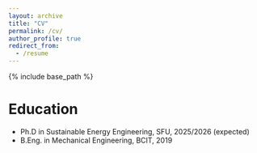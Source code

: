 ```yaml
---
layout: archive
title: "CV"
permalink: /cv/
author_profile: true
redirect_from:
  - /resume
---
```


{% include base_path %}

Education
======
* Ph.D in Sustainable Energy Engineering, SFU, 2025/2026 (expected)
* B.Eng. in Mechanical Engineering, BCIT, 2019